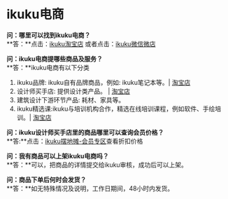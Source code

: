# ikuku电商


**问：哪里可以找到ikuku电商？**  
**答：**点击：[ikuku淘宝店](https://shop130496019.taobao.com/) 或者点击：[ikuku微信微店](http://mp.weixin.qq.com/bizmall/mallshelf?t=mall/list&biz=MjM5OTAxMDE2MA==&shelf_id=1&showwxpaytitle=1&scene=1&pass_ticket=eNVNbJGCmTjtOURVx3E3w7qJlgI6SpwfA1jiC4nxW2EIS3ikD2eJ9XjZhI%2BSzt8a)  
  
**问：ikuku电商提哪些商品及服务？**  
**答：**ikuku电商有以下分类 
1. ikuku品牌: ikuku自有品牌商品，例如: ikuku笔记本等。| [淘宝店](https://shop130496019.taobao.com/category-1165073715.htm?spm=2013.1.w5002-12194298908.3.blh20P&search=y&catName=ikuku%C6%B7%C5%C6)    
1. 设计师买手店: 提供设计类产品。 | [淘宝店](https://shop130496019.taobao.com/category-1165074320.htm?spm=2013.1.w5002-12194298908.3.PrddCS&search=y&catName=%C9%E8%BC%C6%CA%A6%C2%F2%CA%D6)
1. 建筑设计下游环节产品: 耗材、家具等。
1. ikuku精选课:ikuku与培训机构合作，精选在线培训课程，例如软件、手绘培训。| [淘宝店](https://shop130496019.taobao.com/category-1190642683.htm?spm=a1z10.5-c.w5002-12194298908.5.YiAtdQ&search=y&catName=%BE%AB%D1%A1%BF%CE)

**问：ikuku设计师买手店里的商品哪里可以查询会员价格？**  
**答:**点击：[ikuku摆地摊-会员专区](http://www.ikuku.cn/ucenter.php?action=shop)查看折扣价格  
  
**问：我有商品可以上架ikuku电商吗？**  
**答：**可以，把商品的详情提交给ikuku审核，成功后可以上架。  
  
**问：商品下单后何时会发货？**  
**答：**如无特殊情况及说明，工作日期间，48小时内发货。  
  
